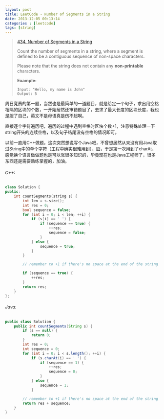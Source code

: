 ```yaml
---
layout: post
title: LeetCode - Number of Segments in a String
date: 2013-12-05 00:13:14
categories : [leetcode]
tags: [string]
---
```


> [434. Number of Segments in a String](https://leetcode.com/problems/number-of-segments-in-a-string/)
>
> Count the number of segments in a string, where a segment is defined to be a contiguous sequence of non-space characters.
>
> Please note that the string does not contain any **non-printable** characters.
>
> **Example:**
>
>     Input: "Hello, my name is John"
>     Output: 5

周日竞赛的第一题，当然也是最简单的一道题目，就是给定一个句子，求出用空格相隔的区块的个数，一开始居然还审错题目了，去求了最大长度的区块长度，我也是服了自己，英文不是母语真是伤不起啊。

直接逐个字符遍历吧，遍历的过程中遇到空格时区块个数+1，注意特殊处理一下string开头的连续空格，以及句子结尾没有空格的情况即可。

以前一直用C++做题，这次突然想说写个Java吧，不曾想居然从来没有用Java取过String中的单个字符（工程中确实很难用到），囧，于是第一次用到了charAt，感觉换个语言做做题也是可以涨很多知识的，毕竟现在也是Java工程师了，很多东西还是需要熟练掌握的，加油。
<!--more-->

###### C++:
``` c++
class Solution {
public:
    int countSegments(string s) {
        int len = s.size();
        int res = 0;
        bool sequence = false;
        for (int i = 0; i < len; ++i) {
            if (s[i] == ' ') {
                if (sequence == true) {
                    ++res;
                    sequence = false;
                }
            } else {
                sequence = true;
            }
        }

        // remember to +1 if there's no space at the end of the string

        if (sequence == true) {
            ++res;
        }
        return res;
    }
};
```

###### Java:
``` java
public class Solution {
    public int countSegments(String s) {
        if (s == null) {
            return 0;
        }
        int res = 0;
        int sequence = 0;
        for (int i = 0; i < s.length(); ++i) {
            if (s.charAt(i) == ' ') {
                if (sequence == 1) {
                    ++res;
                    sequence = 0;
                }
            } else {
                sequence = 1;
            }

        // remember to +1 if there's no space at the end of the string
        return res + sequence;
    }
}
```